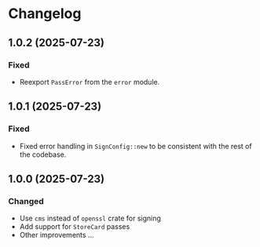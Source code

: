 # Changelog

## 1.0.2 (2025-07-23)

### Fixed

- Reexport `PassError` from the `error` module.

## 1.0.1 (2025-07-23)

### Fixed

- Fixed error handling in `SignConfig::new` to be consistent with the rest of the codebase.

## 1.0.0 (2025-07-23)

### Changed

- Use `cms` instead of `openssl` crate for signing
- Add support for `StoreCard` passes
- Other improvements ...
